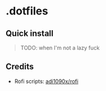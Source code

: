 # .dotfiles

## Quick install
> TODO: when I'm not a lazy fuck

## Credits

- Rofi scripts: [adi1090x/rofi](https://github.com/adi1090x/rofi)
